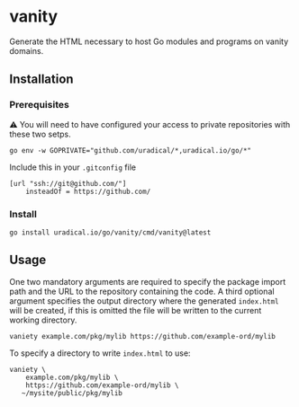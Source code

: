 # vanity
Generate the HTML necessary to host Go modules and programs on vanity domains.

## Installation

### Prerequisites
:warning: You will need to have configured your access to private repositories with these
two setps.

```shell
go env -w GOPRIVATE="github.com/uradical/*,uradical.io/go/*"
```

Include this in your `.gitconfig` file

```
[url "ssh://git@github.com/"]
    insteadOf = https://github.com/
```

### Install
```shell
go install uradical.io/go/vanity/cmd/vanity@latest
```


## Usage
One two mandatory arguments are required to specify the package import path and the URL to
the repository containing the code. A third optional argument specifies the output directory
where the generated `index.html` will be created, if this is omitted the file will be written
to the current working directory.

```
vaniety example.com/pkg/mylib https://github.com/example-ord/mylib
```

To specify a directory to write `index.html` to use:

```
vaniety \
    example.com/pkg/mylib \
    https://github.com/example-ord/mylib \
   ~/mysite/public/pkg/mylib
```
